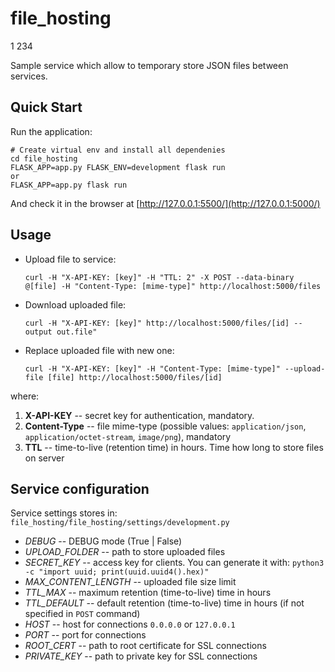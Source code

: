 # file_hosting

1
234

Sample service which allow to temporary store JSON files between services.

## Quick Start

Run the application:

    # Create virtual env and install all dependenies
    cd file_hosting
    FLASK_APP=app.py FLASK_ENV=development flask run
    or
    FLASK_APP=app.py flask run

And check it in the browser at [http://127.0.0.1:5500/](http://127.0.0.1:5000/)

## Usage

* Upload file to service:

    `curl -H "X-API-KEY: [key]" -H "TTL: 2" -X POST --data-binary @[file] -H "Content-Type: [mime-type]" http://localhost:5000/files`

* Download uploaded file:

    `curl -H "X-API-KEY: [key]" http://localhost:5000/files/[id] --output out.file"`

* Replace uploaded file with new one:

    `curl -H "X-API-KEY: [key]" -H "Content-Type: [mime-type]" --upload-file [file] http://localhost:5000/files/[id]`


where:
1. **X-API-KEY** -- secret key for authentication, mandatory.
2. **Content-Type** -- file mime-type (possible values: `application/json`, `application/octet-stream`, `image/png`), mandatory
3. **TTL** -- time-to-live (retention time) in hours. Time how long to store files on server

## Service configuration
Service settings stores in: `file_hosting/file_hosting/settings/development.py`

* *DEBUG* -- DEBUG mode (True | False)
* *UPLOAD_FOLDER* -- path to store uploaded files
* *SECRET_KEY* -- access key for clients. You can generate it with: `python3 -c "import uuid; print(uuid.uuid4().hex)"`
* *MAX_CONTENT_LENGTH* -- uploaded file size limit
* *TTL_MAX* -- maximum retention (time-to-live) time in hours
* *TTL_DEFAULT* -- default retention (time-to-live) time in hours (if not specified in `POST` command)
* *HOST* -- host for connections `0.0.0.0` or `127.0.0.1`
* *PORT* -- port for connections
* *ROOT_CERT* -- path to root certificate for SSL connections
* *PRIVATE_KEY* -- path to private key for SSL connections
